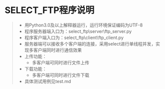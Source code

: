 # SELECT_FTP程序说明

> - 用Python3.0及以上解释器运行，运行环境保证编码为UTF-8
> - 程序服务器端入口为：select_ftp\server\ftp_server.py
> - 程序客户端入口为：select_ftp\client\ftp_client.py
> - 服务器端可以接收多个客户端的连接，采用select进行单线程并发，实现多客户端同时进行通信效果
> - 上传功能：
>   - 多客户端可同时进行文件上传
> - 下载功能：
>   - 多客户端可同时进行文件下载
> - 具体测试用例见test.md